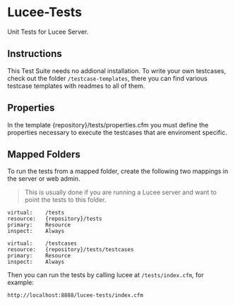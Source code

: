 Lucee-Tests
===========

Unit Tests for Lucee Server.

## Instructions
This Test Suite needs no addional installation.  To write your own testcases, check out the folder `/testcase-templates`, there you can find various testcase templates with readmes to all of them.


## Properties
In the template {repository}/tests/properties.cfm you must define the properties necessary to execute the testcases that are enviroment specific.

## Mapped Folders

To run the tests from a mapped folder, create the following two mappings in the server or web admin.

> This is usually done if you are running a Lucee server and want to point the tests to this folder.

    virtual:    /tests
    resource:   {repository}/tests
    primary:    Resource
    inspect:    Always
    
    virtual:    /testcases
    resource:   {repository}/tests/testcases
    primary:    Resource
    inspect:    Always
    
Then you can run the tests by calling lucee at `/tests/index.cfm`, for example:

    http://localhost:8888/lucee-tests/index.cfm
    
    
